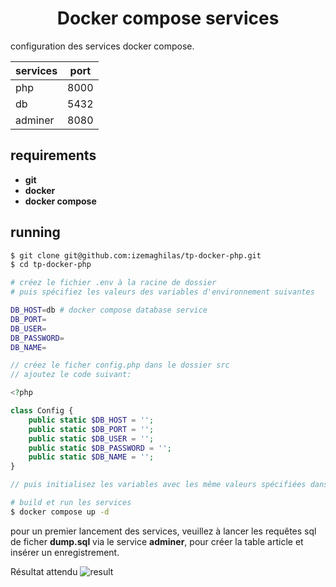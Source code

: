 <div align=center>
    <h1>Docker compose services</h1>
</div>

configuration des services docker compose.

|services | port |
--------  |------|
|php      | 8000 |
|db       | 5432 |
|adminer  | 8080 |

## requirements
- **git**
- **docker**
- **docker compose**

## running
```bash
$ git clone git@github.com:izemaghilas/tp-docker-php.git
$ cd tp-docker-php
```

```bash
# créez le fichier .env à la racine de dossier
# puis spécifiez les valeurs des variables d'environnement suivantes 

DB_HOST=db # docker compose database service
DB_PORT=
DB_USER=
DB_PASSWORD=
DB_NAME=
```

```php
// créez le ficher config.php dans le dossier src
// ajoutez le code suivant:

<?php

class Config {
    public static $DB_HOST = '';
    public static $DB_PORT = '';
    public static $DB_USER = '';
    public static $DB_PASSWORD = '';
    public static $DB_NAME = '';
}

// puis initialisez les variables avec les même valeurs spécifiées dans le fichier .env
```

```bash
# build et run les services
$ docker compose up -d
```

pour un premier lancement des services, veuillez à lancer les requêtes sql de ficher **dump.sql** via le service **adminer**, pour créer la table article et insérer un enregistrement.

Résultat attendu ![result](https://github.com/quentinhermiteau/tp-docker-php/blob/main/result.png?raw=true) 
